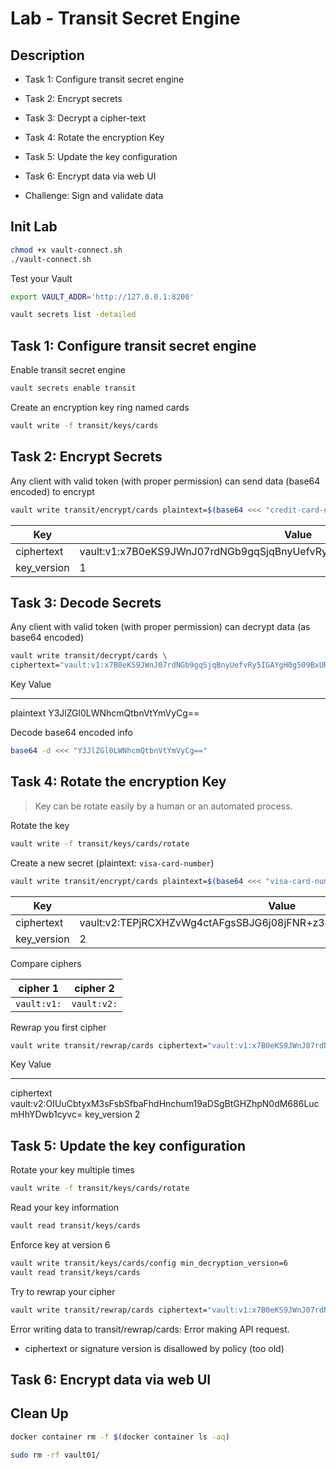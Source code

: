 # Lab - Transit Secret Engine

<walkthrough-tutorial-duration duration="20.0"></walkthrough-tutorial-duration>

## Description

* Task 1: Configure transit secret engine
* Task 2: Encrypt secrets
* Task 3: Decrypt a cipher-text
* Task 4: Rotate the encryption Key
* Task 5: Update the key configuration
* Task 6: Encrypt data via web UI

* Challenge: Sign and validate data

## Init Lab

```bash
chmod +x vault-connect.sh
./vault-connect.sh
```

Test your Vault

```bash
export VAULT_ADDR='http://127.0.0.1:8200' 

vault secrets list -detailed
```

## Task 1: Configure transit secret engine

Enable transit secret engine

```bash
vault secrets enable transit
```

Create an encryption key ring named cards

```bash
vault write -f transit/keys/cards
```

## Task 2: Encrypt Secrets

Any client with valid token (with proper permission) can send data (base64 encoded) to encrypt

```bash
vault write transit/encrypt/cards plaintext=$(base64 <<< "credit-card-number")
```

Key           |Value
---           |-----
ciphertext    |vault:v1:x7B0eKS9JWnJ07rdNGb9gqSjqBnyUefvRy5IGAYgH0g509BxURetCZRSxwObFO8=
key_version   |1

## Task 3: Decode Secrets

Any client with valid token (with proper permission) can decrypt data (as base64 encoded)

```bash
vault write transit/decrypt/cards \
ciphertext="vault:v1:x7B0eKS9JWnJ07rdNGb9gqSjqBnyUefvRy5IGAYgH0g509BxURetCZRSxwObFO8="
```

Key          Value
---          -----
plaintext    Y3JlZGl0LWNhcmQtbnVtYmVyCg==

Decode base64 encoded info

```bash
base64 -d <<< "Y3JlZGl0LWNhcmQtbnVtYmVyCg=="
```

## Task 4: Rotate the encryption Key

> Key can be rotate easily by a human or an automated process.

Rotate the key

```bash
vault write -f transit/keys/cards/rotate
```

Create a new secret (plaintext: `visa-card-number`)

```bash
vault write transit/encrypt/cards plaintext=$(base64 <<< "visa-card-number")
```

Key           |Value
---           |-----
ciphertext    |vault:v2:TEPjRCXHZvWg4ctAFgsSBJG6j08jFNR+z3c2ImlVpidQ8G2kaR4sPxcWLBVm
key_version   |2

Compare ciphers

| cipher 1 | cipher 2 |
|---|---|
| `vault:v1:` | `vault:v2:` |

Rewrap you first cipher

```bash
vault write transit/rewrap/cards ciphertext="vault:v1:x7B0eKS9JWnJ07rdNGb9gqSjqBnyUefvRy5IGAYgH0g509BxURetCZRSxwObFO8="
```

Key            Value
---            -----
ciphertext     vault:v2:OIUuCbtyxM3sFsbSfbaFhdHnchum19aDSgBtGHZhpN0dM686LucmHhYDwb1cyvc=
key_version    2


## Task 5: Update the key configuration

Rotate your key multiple times

```bash
vault write -f transit/keys/cards/rotate
```

Read your key information

```bash
vault read transit/keys/cards
```

Enforce key at version 6

```bash
vault write transit/keys/cards/config min_decryption_version=6
vault read transit/keys/cards
```

Try to rewrap your cipher

```bash
vault write transit/rewrap/cards ciphertext="vault:v1:x7B0eKS9JWnJ07rdNGb9gqSjqBnyUefvRy5IGAYgH0g509BxURetCZRSxwObFO8="
```

Error writing data to transit/rewrap/cards: Error making API request.
* ciphertext or signature version is disallowed by policy (too old)

## Task 6: Encrypt data via web UI


## Clean Up


```bash
docker container rm -f $(docker container ls -aq)
```

```bash
sudo rm -rf vault01/
```